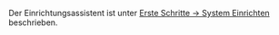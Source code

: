 Der Einrichtungsassistent ist unter [Erste Schritte -> System Einrichten](https://docs.excav.de/erste_schritte/einrichten/) beschrieben.
